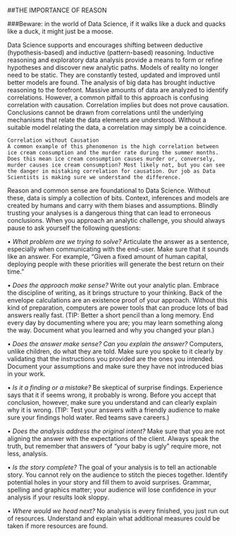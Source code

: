 ##THE IMPORTANCE OF REASON###Beware: in the world of Data Science, if it walks like a duck and quacks like a duck, it might just be a moose.  
Data Science supports and encourages shifting between deductive (hypothesis-based) and inductive (pattern-based) reasoning. Inductive reasoning and exploratory data analysis provide a means to form or refine hypotheses and discover new analytic paths. Models of reality no longer need to be static. They are constantly tested, updated and improved until better models are found.The analysis of big data has brought inductive reasoning to the forefront. Massive amounts of data are analyzed to identify correlations. However, a common pitfall to this approach is confusing correlation with causation. Correlation implies but does not prove causation. Conclusions cannot be drawn from correlations until the underlying mechanisms that relate the data elements are understood. Without a suitable model relating the data, a correlation may simply be a coincidence. 
    Correlation without Causation    A common example of this phenomenon is the high correlation between ice cream consumption and the murder rate during the summer months. Does this mean ice cream consumption causes murder or, conversely, murder causes ice cream consumption? Most likely not, but you can see the danger in mistaking correlation for causation. Our job as Data Scientists is making sure we understand the difference. 
    
    
Reason and common sense are foundational to Data Science. Without these, data is simply a collection of bits. Context, inferences and models are created by humans and carry with them biases and assumptions. Blindly trusting your analyses is a dangerous thing that can lead to erroneous conclusions. When you approach an analytic challenge, you should always pause to ask yourself the following questions:  
    •	*What problem are we trying to solve?* Articulate the answer as a sentence, especially when communicating with the end-user. Make sure that it sounds like an answer. For example, “Given a fixed amount of human capital, deploying people with these priorities will generate the best return on their time.”  
•	*Does the approach make sense?* Write out your analytic plan. Embrace the discipline of writing, as it brings structure to your thinking. Back of the envelope calculations are an existence proof of your approach. Without this kind of preparation, computers are power tools that can produce lots of bad answers really fast. (TIP: Better a short pencil than a long memory. End every day by documenting where you are; you may learn something along the way. Document what you learned and why you changed your plan.)  
•	*Does the answer make sense? Can you explain the answer?* Computers, unlike children, do what they are told. Make sure you spoke to it clearly by validating that the instructions you provided are the ones you intended. Document your assumptions and make sure they have not introduced bias in your work.  
•	*Is it a finding or a mistake?* Be skeptical of surprise findings. Experience says that it if seems wrong, it probably is wrong. Before you accept that conclusion, however, make sure you understand and can clearly explain why it is wrong. (TIP: Test your answers with a friendly audience to make sure your findings hold water. Red teams save careers.)  
•	*Does the analysis address the original intent?* Make sure that you are not aligning the answer with the expectations of the client. Always speak the truth, but remember that answers of “your baby is ugly” require more, not less, analysis.  
•	*Is the story complete?* The goal of your analysis is to tell an actionable story. You cannot rely on the audience to stitch the pieces together. Identify potential holes in your story and fill them to avoid surprises. Grammar, spelling and graphics matter; your audience will lose confidence in your analysis if your results look sloppy.  
•	*Where would we head next?* No analysis is every finished, you just run out of resources. Understand and explain what additional measures could be taken if more resources are found.